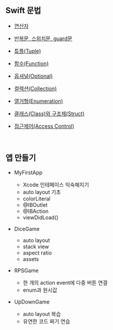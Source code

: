 ## Swift 문법

- [연산자](https://halved-sale-84c.notion.site/6650ea53fb9649f689ed9032ab665db8)

- [반복문, 스위치문, guard문](https://halved-sale-84c.notion.site/guard-350603a287444db5b635f060c502e5fa)

- [튜플(Tuple)](https://halved-sale-84c.notion.site/Tuple-644383a862244b6fbee3961ea83fd3fd)

- [함수(Function)](https://halved-sale-84c.notion.site/Function-3d73c512c86844c9842bbcbcaf3dc1ba)

- [옵셔널(Optional)](https://halved-sale-84c.notion.site/Optional-b888754d5f2f48e69ba4ed0c0369dabf)

- [컬렉션(Collection)](https://halved-sale-84c.notion.site/Collection-4e80ff659f314a5888e61c80fab80bdd)

- [열거형(Enumeration)](https://halved-sale-84c.notion.site/Enumeration-db82441d3f3447e2a5f176116a4f8e7d)

- [클래스(Class)와 구조체(Struct)](https://halved-sale-84c.notion.site/Class-Struct-43b53f5d1f1444ac93959f9ba5e48af2)

- [접근제어(Access Control)](https://halved-sale-84c.notion.site/Access-Control-4c1e1aa18bae4e5eba8f5388080772dd)

  <br/>

## 앱 만들기

- MyFirstApp

  - Xcode 인테페이스 익숙해지기
  - auto layout 기초
  - colorLiteral
  - @IBOutlet
  - @IBAction
  - viewDidLoad()

- DiceGame

  - auto layout
  - stack view
  - aspect ratio
  - assets

- RPSGame

  - 한 개의 action event에 다중 버튼 연결
  - enum과 원시값

- UpDownGame
  - auto layout 복습
  - 유연한 코드 짜기 연습
